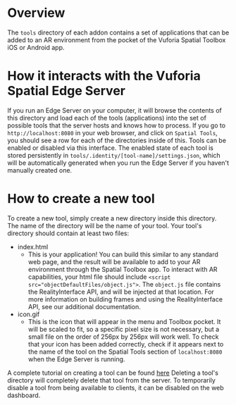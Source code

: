 Overview
========

The `tools` directory of each addon contains a set of applications that can be added to an AR
environment from the pocket of the Vuforia Spatial Toolbox iOS or Android app.

How it interacts with the Vuforia Spatial Edge Server
========================================

If you run an Edge Server on your computer, it will browse the contents of this directory and
load each of the tools (applications) into the set of possible tools that the server hosts and
knows how to process. If you go to `http://localhost:8080` in your web browser, and click on
`Spatial Tools`, you should see a row for each of the directories inside of this. Tools can be
enabled or disabled via this interface. The enabled state of each tool is stored persistently in
`tools/.identity/[tool-name]/settings.json`, which will be automatically generated when you run
the Edge Server if you haven't manually created one.

How to create a new tool
=========================

To create a new tool, simply create a new directory inside this directory. The name of the
directory will be the name of your tool. Your tool's directory should contain at least two files:

 - index.html
    - This is your application! You can build this similar to any standard web page, and the
      result will be available to add to your AR environment through the Spatial Toolbox app. To
      interact with AR capabilities, your html file should include
      `<script src="objectDefaultFiles/object.js">`. The `object.js` file contains the
      RealityInterface API, and will be injected at that location. For more information on building
      frames and using the RealityInterface API, see our additional documentation.
 - icon.gif
   - This is the icon that will appear in the menu and Toolbox pocket. It will be scaled
     to fit, so a specific pixel size is not necessary, but a small file on the order of 256px by
     256px will work well. To check that your icon has been added correctly, check if it appears
     next to the name of the tool on the Spatial Tools section of `localhost:8080` when the
     Edge Server is running.

A complete tutorial on creating a tool can be found
[here](https://github.com/dataTimeSpace/vuforia-spatial-toolbox-documentation/blob/main/develop/spatial-tools/tutorial.md)
Deleting a tool's directory will completely delete that tool from the server. To temporarily
disable a tool from being available to clients, it can be disabled on the web dashboard.
